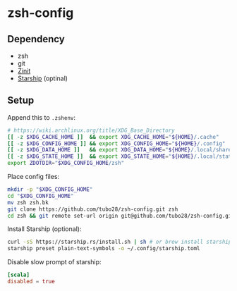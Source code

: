 # zsh-config

## Dependency

* zsh
* git
* [Zinit](https://github.com/zdharma-continuum/zinit)
* [Starship](https://starship.rs/) (optinal)

## Setup

Append this to `.zshenv`:

```zsh
# https://wiki.archlinux.org/title/XDG_Base_Directory
[[ -z $XDG_CACHE_HOME ]]  && export XDG_CACHE_HOME="${HOME}/.cache"
[[ -z $XDG_CONFIG_HOME ]] && export XDG_CONFIG_HOME="${HOME}/.config"
[[ -z $XDG_DATA_HOME ]]   && export XDG_DATA_HOME="${HOME}/.local/share"
[[ -z $XDG_STATE_HOME ]]  && export XDG_STATE_HOME="${HOME}/.local/state"
export ZDOTDIR="$XDG_CONFIG_HOME/zsh"
```

Place config files:

```sh
mkdir -p "$XDG_CONFIG_HOME"
cd "$XDG_CONFIG_HOME"
mv zsh zsh.bk
git clone https://github.com/tubo28/zsh-config.git zsh
cd zsh && git remote set-url origin git@github.com/tubo28/zsh-config.git # Optional
```

Install Starship (optional):

```sh
curl -sS https://starship.rs/install.sh | sh # or brew install starship
starship preset plain-text-symbols -o ~/.config/starship.toml
```

Disable slow prompt of starship:

```toml
[scala]
disabled = true
```
